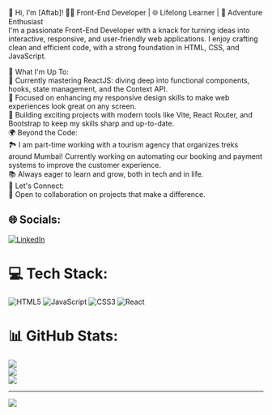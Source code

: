 👋 Hi, I'm [Aftab]!
🧑‍💻 Front-End Developer | 🌐 Lifelong Learner | 🎒 Adventure Enthusiast<br/>
I'm a passionate Front-End Developer with a knack for turning ideas into interactive, responsive, and user-friendly web applications. I enjoy crafting clean and efficient code, with a strong foundation in HTML, CSS, and JavaScript.<br/>

🚀 What I'm Up To:<br/>
🌱 Currently mastering ReactJS: diving deep into functional components, hooks, state management, and the Context API.<br/>
🎨 Focused on enhancing my responsive design skills to make web experiences look great on any screen.<br/>
🔧 Building exciting projects with modern tools like Vite, React Router, and Bootstrap to keep my skills sharp and up-to-date.<br/>
🌍 Beyond the Code:<br/>
🏞 I am part-time working with a tourism agency that organizes treks around Mumbai! Currently working on automating our booking and payment systems to improve the customer experience.<br/>
📚 Always eager to learn and grow, both in tech and in life.<br/>
💬 Let's Connect:<br/>
🤝 Open to collaboration on projects that make a difference.<br/>


## 🌐 Socials:
[![LinkedIn](https://img.shields.io/badge/LinkedIn-%230077B5.svg?logo=linkedin&logoColor=white)](https://linkedin.com/in/aftab-ahmed-861903256) 

# 💻 Tech Stack:
![HTML5](https://img.shields.io/badge/html5-%23E34F26.svg?style=for-the-badge&logo=html5&logoColor=white) ![JavaScript](https://img.shields.io/badge/javascript-%23323330.svg?style=for-the-badge&logo=javascript&logoColor=%23F7DF1E) ![CSS3](https://img.shields.io/badge/css3-%231572B6.svg?style=for-the-badge&logo=css3&logoColor=white) ![React](https://img.shields.io/badge/react-%2320232a.svg?style=for-the-badge&logo=react&logoColor=%2361DAFB)
# 📊 GitHub Stats:
![](https://github-readme-stats.vercel.app/api?username=AftabAhmed-max&theme=dark&hide_border=false&include_all_commits=false&count_private=false)<br/>
![](https://github-readme-streak-stats.herokuapp.com/?user=AftabAhmed-max&theme=dark&hide_border=false)<br/>
![](https://github-readme-stats.vercel.app/api/top-langs/?username=AftabAhmed-max&theme=dark&hide_border=false&include_all_commits=false&count_private=false&layout=compact)

---
[![](https://visitcount.itsvg.in/api?id=AftabAhmed-max&icon=0&color=0)](https://visitcount.itsvg.in)

<!-- Proudly created with GPRM ( https://gprm.itsvg.in ) -->
